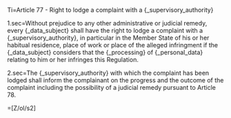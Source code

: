 Ti=Article 77 - Right to lodge a complaint with a {_supervisory_authority}

1.sec=Without prejudice to any other administrative or judicial remedy, every {_data_subject} shall have the right to lodge a complaint with a {_supervisory_authority}, in particular in the Member State of his or her habitual residence, place of work or place of the alleged infringment if the {_data_subject} considers that the {_processing} of {_personal_data} relating to him or her infringes this Regulation.

2.sec=The {_supervisory_authority} with which the complaint has been lodged shall inform the complainant on the progress and the outcome of the complaint including the possibility of a judicial remedy pursuant to Article 78.

=[Z/ol/s2]
